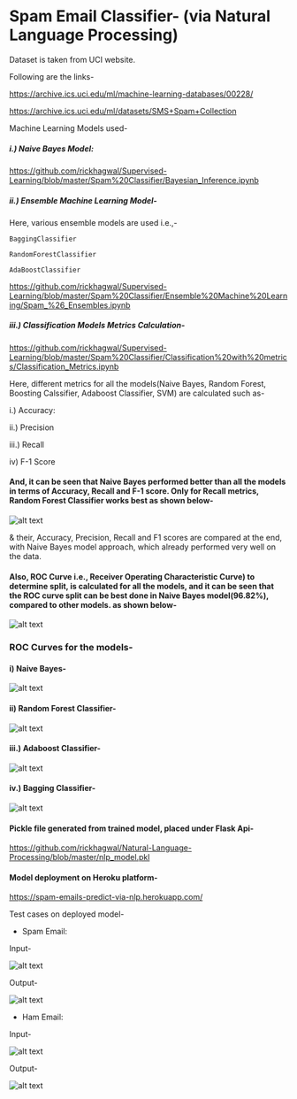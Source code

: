 # Spam Email Classifier- (via Natural Language Processing)


  Dataset is taken from UCI website.
  

  Following are the links-
  

  https://archive.ics.uci.edu/ml/machine-learning-databases/00228/


  https://archive.ics.uci.edu/ml/datasets/SMS+Spam+Collection
  
  
  Machine Learning Models used-
  
  
##### i.) Naive Bayes Model: 
  
  https://github.com/rickhagwal/Supervised-Learning/blob/master/Spam%20Classifier/Bayesian_Inference.ipynb
  
  
##### ii.) Ensemble Machine Learning Model-

   Here, various ensemble models are used i.e.,- 
   
    BaggingClassifier
    
    RandomForestClassifier
    
    AdaBoostClassifier

   https://github.com/rickhagwal/Supervised-Learning/blob/master/Spam%20Classifier/Ensemble%20Machine%20Learning/Spam_%26_Ensembles.ipynb
   
##### iii.) Classification Models Metrics Calculation-

https://github.com/rickhagwal/Supervised-Learning/blob/master/Spam%20Classifier/Classification%20with%20metrics/Classification_Metrics.ipynb

Here, different metrics for all the models(Naive Bayes, Random Forest, Boosting Calssifier, Adaboost Classifier, SVM) are calculated such as- 

  i.) Accuracy: 

  ii.) Precision

  iii.) Recall

  iv) F-1 Score

#### And, it can be seen that Naive Bayes performed better than all the models in terms of Accuracy, Recall and F-1 score. Only for Recall metrics, Random Forest Classifier works best as shown below-




![alt text](https://github.com/rickhagwal/Natural-Language-Processing/blob/master/Spam%20Classifier/Metrics_Calculation_Image.PNG)



& their, Accuracy, Precision, Recall and F1 scores are compared at the end, with Naive Bayes model approach, which already performed very well on the data.

#### Also, ROC Curve i.e., Receiver Operating Characteristic Curve)  to determine split, is calculated for all the models, and it can be seen that the ROC curve split can be best done in Naive Bayes model(96.82%), compared to other models. as shown below-

![alt text](https://github.com/rickhagwal/Natural-Language-Processing/blob/master/Spam%20Classifier/ROC_Score.PNG)

### ROC Curves for the models-

#### i) Naive Bayes-

![alt text](https://github.com/rickhagwal/Natural-Language-Processing/blob/master/Spam%20Classifier/NB_roc.PNG)

#### ii) Random Forest Classifier-

![alt text](https://github.com/rickhagwal/Natural-Language-Processing/blob/master/Spam%20Classifier/RF_roc.PNG)

#### iii.) Adaboost Classifier-

![alt text](https://github.com/rickhagwal/Natural-Language-Processing/blob/master/Spam%20Classifier/Adaboost_roc.PNG)

#### iv.) Bagging Classifier-

![alt text](https://github.com/rickhagwal/Natural-Language-Processing/blob/master/Spam%20Classifier/Bag_roc.PNG)

#### Pickle file generated from trained model, placed under Flask Api-

https://github.com/rickhagwal/Natural-Language-Processing/blob/master/nlp_model.pkl

#### Model deployment on Heroku platform-

https://spam-emails-predict-via-nlp.herokuapp.com/


Test cases on deployed model-

- Spam Email:

Input-

![alt text](https://github.com/rickhagwal/Natural-Language-Processing/blob/master/images/spam-test-mail.PNG)

Output-

![alt text](https://github.com/rickhagwal/Natural-Language-Processing/blob/master/images/spam-test-mail-output.PNG)

- Ham Email:

Input-

![alt text](https://github.com/rickhagwal/Natural-Language-Processing/blob/master/images/ham-test-mail.PNG)

Output-

![alt text](https://github.com/rickhagwal/Natural-Language-Processing/blob/master/images/ham-test-mail-output.PNG)



